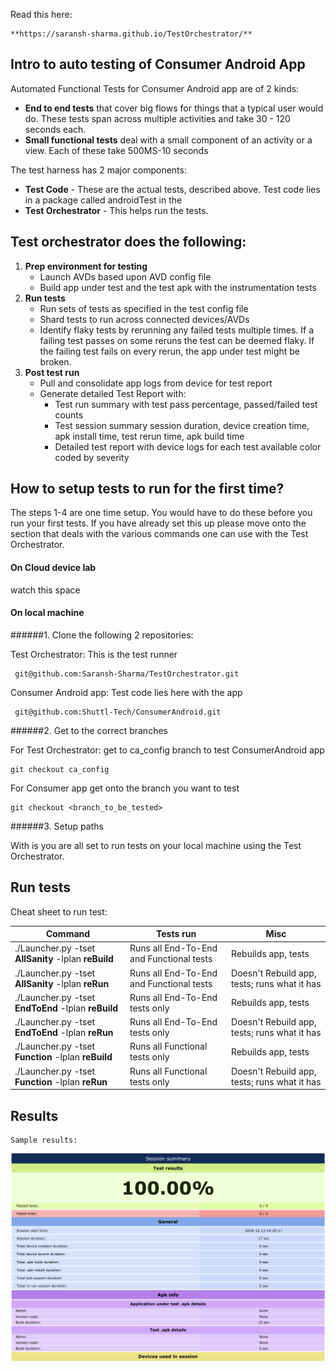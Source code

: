 

Read this here:

    **https://saransh-sharma.github.io/TestOrchestrator/**
    
## Intro to auto testing of Consumer Android App
Automated Functional Tests for Consumer Android app are of 2 kinds:
 - **End to end tests** that cover big flows for things that a typical user would do. 
 These tests span across multiple activities and take 30 - 120 seconds each.
 - **Small functional tests** deal with a small component of an activity or a view. Each of these take 500MS-10 seconds 


The test harness has 2 major components:

- **Test Code** - These are the actual tests, described above. 
Test code lies in a package called androidTest in the 
- **Test Orchestrator** - This helps run the tests. 

## Test orchestrator does the following:
 
 1. **Prep environment for testing**
    - Launch AVDs based upon AVD config file
    - Build app under test and the test apk with the instrumentation tests
 2. **Run tests** 
    - Run sets of tests as specified in the test config file	
    - Shard tests to run across connected devices/AVDs 
    - Identify flaky tests by rerunning any failed tests multiple times. If a failing test passes on some reruns the test can be deemed flaky. If the failing test fails on every rerun, the app under test might be broken. 
 3. **Post test run**
    - Pull and consolidate app logs from device for test report
    - Generate detailed Test Report with:
        * Test run summary with test pass percentage, passed/failed test counts
        * Test session summary session duration, device creation time, apk install time, test rerun time, apk build time
        * Detailed test report with device logs for each test available color coded by severity  
        
    
## How to setup tests to run for the first time?
The steps 1-4 are one time setup. You would have to do these before you run your first tests. 
If you have already set this up please move onto the section that deals with the various commands one can use with the Test Orchestrator.

#### On Cloud device lab
watch this space
#### On local machine

######1. Clone the following 2 repositories:

Test Orchestrator: This is the test runner

     git@github.com:Saransh-Sharma/TestOrchestrator.git
Consumer Android app: Test code lies here with the app

     git@github.com:Shuttl-Tech/ConsumerAndroid.git
     

######2. Get to the correct branches

For Test Orchestrator: get to ca_config branch to test ConsumerAndroid app
    
    git checkout ca_config
    
For Consumer app get onto the branch you want to test
    
    git checkout <branch_to_be_tested>
    
######3. Setup paths 

With is you are all set to run tests on your local machine using the Test Orchestrator.

## Run tests

Cheat sheet to run test:

|   Command               |Tests run                          |Misc                         |
|--------------------------------------------|-------------------------------|-------------------------------|
|./Launcher.py -tset **AllSanity** -lplan **reBuild**|Runs all End-To-End and Functional tests|Rebuilds app, tests|
|./Launcher.py -tset **AllSanity** -lplan **reRun**  |Runs all End-To-End and Functional tests|Doesn't Rebuild app, tests; runs what it has|
|./Launcher.py -tset **EndToEnd** -lplan **reBuild** |Runs all End-To-End tests only|Rebuilds app, tests|
|./Launcher.py -tset **EndToEnd** -lplan **reRun**   |Runs all End-To-End tests only|Doesn't Rebuild app, tests; runs what it has|
|./Launcher.py -tset **Function** -lplan **reBuild** |Runs all Functional tests only|Rebuilds app, tests|
|./Launcher.py -tset **Function** -lplan **reRun**   |Runs all Functional tests only|Doesn't Rebuild app, tests; runs what it has|


   


## Results
    Sample results:
     
![Test Results Sample](https://raw.githubusercontent.com/Saransh-Sharma/TestOrchestrator/master/ResultsScreenshot.png)
